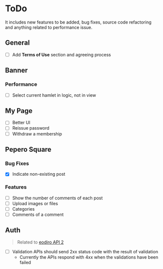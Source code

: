 # ToDo

It includes new features to be added, bug fixes, source code refactoring and anything related to performance issue.

## General

- [ ] Add **Terms of Use** section and agreeing process

## Banner

### Performance

- [ ] Select current hamlet in logic, not in view

## My Page

- [ ] Better UI
- [ ] Reissue password
- [ ] Withdraw a membership

## Pepero Square

### Bug Fixes

- [x] Indicate non-existing post

### Features

- [ ] Show the number of comments of each post
- [ ] Upload images or files
- [ ] Categories
- [ ] Comments of a comment

## Auth

> Related to [eodiro API 2](https://github.com/paywteam/eodiro-api2)

- [ ] Validation APIs should send 2xx status code with the result of validation
  - Currently the APIs respond with 4xx when the validations have been failed
